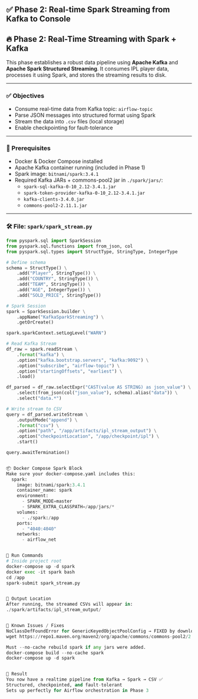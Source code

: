 ## ✅ Phase 2: Real-time Spark Streaming from Kafka to Console


## 🔥 Phase 2: Real-Time Streaming with Spark + Kafka

This phase establishes a robust data pipeline using **Apache Kafka** and **Apache Spark Structured Streaming**. It consumes IPL player data, processes it using Spark, and stores the streaming results to disk.

---

### ✅ Objectives
- Consume real-time data from Kafka topic: `airflow-topic`
- Parse JSON messages into structured format using Spark
- Stream the data into `.csv` files (local storage)
- Enable checkpointing for fault-tolerance

---

### 🧪 Prerequisites
- Docker & Docker Compose installed
- Apache Kafka container running (included in Phase 1)
- Spark image: `bitnami/spark:3.4.1`
- Required Kafka JARs + commons-pool2 jar in `./spark/jars/`:
  - `spark-sql-kafka-0-10_2.12-3.4.1.jar`
  - `spark-token-provider-kafka-0-10_2.12-3.4.1.jar`
  - `kafka-clients-3.4.0.jar`
  - `commons-pool2-2.11.1.jar`

---

### 🛠 File: `spark/spark_stream.py`

```python
from pyspark.sql import SparkSession
from pyspark.sql.functions import from_json, col
from pyspark.sql.types import StructType, StringType, IntegerType

# Define schema
schema = StructType() \
    .add("Player", StringType()) \
    .add("COUNTRY", StringType()) \
    .add("TEAM", StringType()) \
    .add("AGE", IntegerType()) \
    .add("SOLD_PRICE", StringType())

# Spark Session
spark = SparkSession.builder \
    .appName("KafkaSparkStreaming") \
    .getOrCreate()

spark.sparkContext.setLogLevel("WARN")

# Read Kafka Stream
df_raw = spark.readStream \
    .format("kafka") \
    .option("kafka.bootstrap.servers", "kafka:9092") \
    .option("subscribe", "airflow-topic") \
    .option("startingOffsets", "earliest") \
    .load()

df_parsed = df_raw.selectExpr("CAST(value AS STRING) as json_value") \
    .select(from_json(col("json_value"), schema).alias("data")) \
    .select("data.*")

# Write stream to CSV
query = df_parsed.writeStream \
    .outputMode("append") \
    .format("csv") \
    .option("path", "/app/artifacts/ipl_stream_output") \
    .option("checkpointLocation", "/app/checkpoint/ipl") \
    .start()

query.awaitTermination()


📦 Docker Compose Spark Block
Make sure your docker-compose.yaml includes this:
  spark:
    image: bitnami/spark:3.4.1
    container_name: spark
    environment:
      - SPARK_MODE=master
      - SPARK_EXTRA_CLASSPATH=/app/jars/*
    volumes:
      - ./spark:/app
    ports:
      - "4040:4040"
    networks:
      - airflow_net


🚀 Run Commands
# Inside project root
docker-compose up -d spark
docker exec -it spark bash
cd /app
spark-submit spark_stream.py


📂 Output Location
After running, the streamed CSVs will appear in:
./spark/artifacts/ipl_stream_output/


🛑 Known Issues / Fixes
NoClassDefFoundError for GenericKeyedObjectPoolConfig → FIXED by downloading commons-pool2 jar manually:
wget https://repo1.maven.org/maven2/org/apache/commons/commons-pool2/2.11.1/commons-pool2-2.11.1.jar -P ./spark/jars

Must --no-cache rebuild spark if any jars were added.
docker-compose build --no-cache spark
docker-compose up -d spark


💪 Result
You now have a realtime pipeline from Kafka → Spark → CSV ✅
Structured, checkpointed, and fault-tolerant
Sets up perfectly for Airflow orchestration in Phase 3